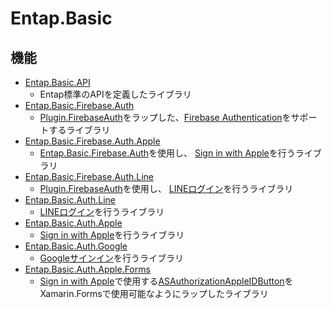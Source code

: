 # Entap.Basic

## 機能
* [Entap.Basic.API](https://github.com/entap/Entap.Basic/tree/main/Source/Entap.Basic/Entap.Basic.Api)
  * Entap標準のAPIを定義したライブラリ 
* [Entap.Basic.Firebase.Auth](https://github.com/entap/Entap.Basic/tree/main/Source/Entap.Basic.Firebase.Auth/Entap.Basic.Firebase.Auth.NuGet)
  * [Plugin.FirebaseAuth](https://github.com/f-miyu/Plugin.FirebaseAuth)をラップした、[Firebase Authentication](https://firebase.google.com/docs/auth?hl=ja)をサポートするライブラリ
* [Entap.Basic.Firebase.Auth.Apple](https://github.com/entap/Entap.Basic/tree/main/Source/Entap.Basic.Firebase.Auth.Apple/Entap.Basic.Firebase.Auth.Apple)
  * [Entap.Basic.Firebase.Auth](https://github.com/entap/Entap.Basic/tree/main/Source/Entap.Basic.Firebase.Auth/Entap.Basic.Firebase.Auth.NuGet)を使用し、
[Sign in with Apple](https://developer.apple.com/jp/sign-in-with-apple/get-started/)を行うライブラリ 
* [Entap.Basic.Firebase.Auth.Line](https://github.com/entap/Entap.Basic/tree/main/Source/Entap.Basic.Firebase.Auth.Line/Entap.Basic.Firebase.Auth.Line)
  * [Plugin.FirebaseAuth](https://github.com/f-miyu/Plugin.FirebaseAuth)を使用し、
[LINEログイン](https://developers.line.biz/ja/docs/line-login/)を行うライブラリ
* [Entap.Basic.Auth.Line](https://github.com/entap/Entap.Basic/tree/ad1c8ab3da743347e50f3d773601a1409c418181/Source/Entap.Basic.Auth.Line/Entap.Basic.Auth.Line)
  * [LINEログイン](https://developers.line.biz/ja/docs/line-login/)を行うライブラリ  
* [Entap.Basic.Auth.Apple](https://github.com/entap/Entap.Basic/tree/main/Source/Entap.Basic.Auth.Apple/Entap.Basic.Auth.Apple.NuGet)
  * [Sign in with Apple](https://developer.apple.com/jp/sign-in-with-apple/get-started/)を行うライブラリ
* [Entap.Basic.Auth.Google](https://github.com/entap/Entap.Basic/tree/main/Source/Entap.Basic.Auth.Google/Entap.Basic.Auth.Google.NuGet)
  * [Googleサインイン](https://developers.google.com/identity/sign-in/android/start)を行うライブラリ
* [Entap.Basic.Auth.Apple.Forms](https://github.com/entap/Entap.Basic/tree/main/Source/Entap.Basic.Auth.Apple.Forms/Entap.Basic.Auth.Apple.Forms.NuGet)
  * [Sign in with Apple](https://developer.apple.com/jp/sign-in-with-apple/)で使用する[ASAuthorizationAppleIDButton](https://developer.apple.com/documentation/authenticationservices/asauthorizationappleidbutton)をXamarin.Formsで使用可能なようにラップしたライブラリ  
